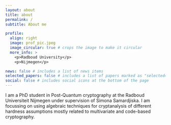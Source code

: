 ```yaml
---
layout: about
title: about
permalink: /
subtitle: About me

profile:
  align: right
  image: prof_pic.jpeg
  image_circular: true # crops the image to make it circular
  more_info: >
    <p>Radboud University</p>
    <p>Nijmegen</p>

news: false # includes a list of news items
selected_papers: false # includes a list of papers marked as "selected={true}"
social: false # includes social icons at the bottom of the page
---
```


I am a PhD student in Post-Quantum cryptography at the Radboud Universiteit Nijmegen under supervision of Simona Samardjiska. I am focussing on using algebraic techniques for cryptanalysis of different hardness assumptions mostly related to multivariate and code-based cryptography.